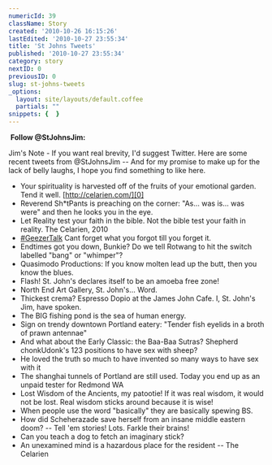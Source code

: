 ```yaml
---
numericId: 39
className: Story
created: '2010-10-26 16:15:26'
lastEdited: '2010-10-27 23:55:34'
title: 'St Johns Tweets'
published: '2010-10-27 23:55:34'
category: story
nextID: 0
previousID: 0
slug: st-johns-tweets
_options:
  layout: site/layouts/default.coffee
  partials: ""
snippets: {  }
---
```

&nbsp;**Follow @StJohnsJim:**

Jim's Note - If you want real brevity, I'd suggest Twitter. Here are some recent tweets from @StJohnsJim -- And for my promise to make up for the lack of belly laughs, I hope you find something to like here.&nbsp;

* Your spirituality is harvested off of the fruits of your emotional garden. Tend it well. [http://celarien.com/][0]&nbsp;
* Reverend Sh*tPants is preaching on the corner: &quot;As... was is... was were&quot; and then he looks you in the eye.
* Let Reality test your faith in the bible. Not the bible test your faith in reality. The Celarien, 2010
* [#GeezerTalk][1] Cant forget what you forgot till you forget it.
* Endtimes got you down, Bunkie? Do we tell Rotwang to hit the switch labelled &quot;bang&quot; or &quot;whimper&quot;?
* Quasimodo Productions: If you know molten lead up the butt, then you know the blues.
* Flash! St. John's declares itself to be an amoeba free zone!
* North End Art Gallery, St. John's... Word.
* Thickest crema? Espresso Dopio at the James John Cafe. I, St. John's Jim, have spoken.
* The BIG fishing pond is the sea of human energy.
* Sign on trendy downtown Portland eatery: &quot;Tender fish eyelids in a broth of prawn antennae&quot;
* And what about the Early Classic: the Baa-Baa Sutras? Shepherd chonkUdonk's 123 positions to have sex with sheep?
* He loved the truth so much to have invented so many ways to have sex with it
* The shanghai tunnels of Portland are still used. Today you end up as an unpaid tester for Redmond WA
* Lost Wisdom of the Ancients, my patootie! If it was real wisdom, it would not be lost. Real wisdom sticks around because it is wise!
* When people use the word &quot;basically&quot; they are basically spewing BS.
* How did Scheherazade save herself from an insane middle eastern doom? -- Tell 'em stories! Lots. Farkle their brains!
* Can you teach a dog to fetch an imaginary stick?
* An unexamined mind is a hazardous place for the resident -- The Celarien


[0]: http://celarien.com/
[1]: http://twitter.com/search?q=%23GeezerTalk